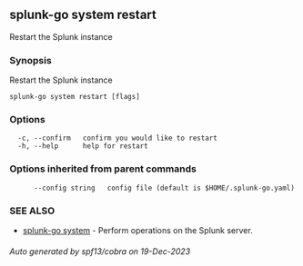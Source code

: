 ## splunk-go system restart

Restart the Splunk instance

### Synopsis

Restart the Splunk instance

```
splunk-go system restart [flags]
```

### Options

```
  -c, --confirm   confirm you would like to restart
  -h, --help      help for restart
```

### Options inherited from parent commands

```
      --config string   config file (default is $HOME/.splunk-go.yaml)
```

### SEE ALSO

* [splunk-go system](splunk-go_system.md)	 - Perform operations on the Splunk server.

###### Auto generated by spf13/cobra on 19-Dec-2023
